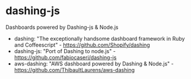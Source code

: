 dashing-js
===========

Dashboards powered by Dashing-js & Node.js

- dashing: "The exceptionally handsome dashboard framework in Ruby and Coffeescript" - https://github.com/Shopify/dashing
- dashing-js: "Port of Dashing to node.js" - https://github.com/fabiocaseri/dashing-js
- aws-dashing: "AWS dashboard powered by Dashing & Node.js" - https://github.com/ThibaultLaurens/aws-dashing
